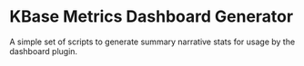 # KBase Metrics Dashboard Generator

A simple set of scripts to generate summary narrative stats for usage by the dashboard plugin.